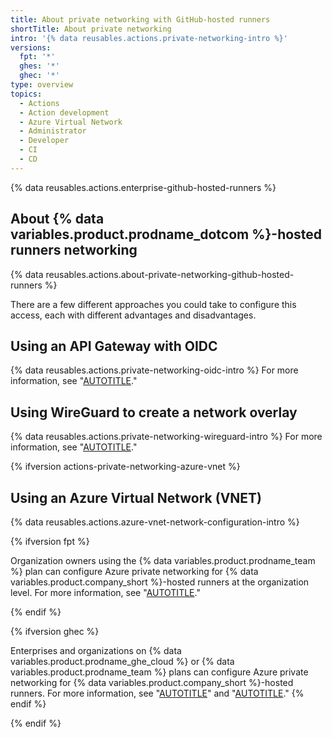 ```yaml
---
title: About private networking with GitHub-hosted runners
shortTitle: About private networking
intro: '{% data reusables.actions.private-networking-intro %}'
versions:
  fpt: '*'
  ghes: '*'
  ghec: '*'
type: overview
topics:
  - Actions
  - Action development
  - Azure Virtual Network
  - Administrator
  - Developer
  - CI
  - CD
---
```


{% data reusables.actions.enterprise-github-hosted-runners %}

## About {% data variables.product.prodname_dotcom %}-hosted runners networking

{% data reusables.actions.about-private-networking-github-hosted-runners %}

There are a few different approaches you could take to configure this access, each with different advantages and disadvantages.

## Using an API Gateway with OIDC

{% data reusables.actions.private-networking-oidc-intro %} For more information, see "[AUTOTITLE](/actions/using-github-hosted-runners/connecting-to-a-private-network/using-an-api-gateway-with-oidc)."

## Using WireGuard to create a network overlay

{% data reusables.actions.private-networking-wireguard-intro %} For more information, see "[AUTOTITLE](/actions/using-github-hosted-runners/connecting-to-a-private-network/using-wireguard-to-create-a-network-overlay)."

{% ifversion actions-private-networking-azure-vnet %}

## Using an Azure Virtual Network (VNET)

{% data reusables.actions.azure-vnet-network-configuration-intro %}

{% ifversion fpt %}

Organization owners using the {% data variables.product.prodname_team %} plan can configure Azure private networking for {% data variables.product.company_short %}-hosted runners at the organization level. For more information, see "[AUTOTITLE](/organizations/managing-organization-settings/about-azure-private-networking-for-github-hosted-runners-in-your-organization)."

{% endif %}

{% ifversion ghec %}

Enterprises and organizations on {% data variables.product.prodname_ghe_cloud %} or {% data variables.product.prodname_team %} plans can configure Azure private networking for {% data variables.product.company_short %}-hosted runners. For more information, see "[AUTOTITLE](/enterprise-cloud@latest/admin/configuration/configuring-private-networking-for-hosted-compute-products/about-azure-private-networking-for-github-hosted-runners-in-your-enterprise)" and "[AUTOTITLE](/admin/configuration/configuring-private-networking-for-hosted-compute-products/configuring-private-networking-for-github-hosted-runners-in-your-enterprise#enabling-creation-of-network-configurations-for-organizations)."
{% endif %}

{% endif %}
